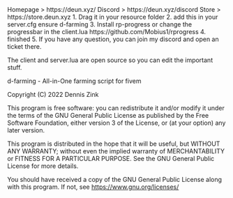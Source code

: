 <Links>
Homepage > https://deun.xyz/
Discord > https://deun.xyz/discord
Store > https://store.deun.xyz

<INSTALLATION>
1. Drag it in your resource folder 
2. add this in your server.cfg
 ensure d-farming
3. Install rp-progress or change the progressbar in the client.lua
    https://github.com/Mobius1/rprogress
4. finished
5. If you have any question, you can join my discord and open an ticket there.

The client and server.lua are open source so you can edit the important stuff.

<Legal>
<License>
d-farming - All-in-One farming script for fivem

Copyright (C) 2022 Dennis Zink

This program is free software: you can redistribute it and/or modify
it under the terms of the GNU General Public License as published by
the Free Software Foundation, either version 3 of the License, or
(at your option) any later version.

This program is distributed in the hope that it will be useful,
but WITHOUT ANY WARRANTY; without even the implied warranty of
MERCHANTABILITY or FITNESS FOR A PARTICULAR PURPOSE. See the
GNU General Public License for more details.

You should have received a copy of the GNU General Public License
along with this program. If not, see <https://www.gnu.org/licenses/>
</License>
